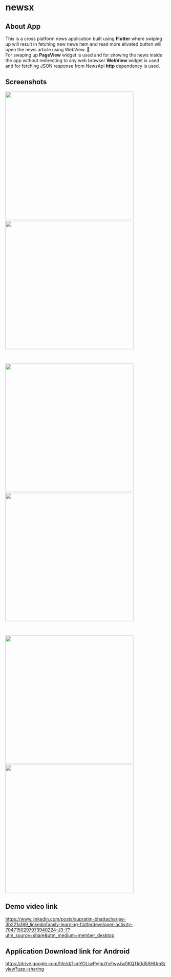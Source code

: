# newsx

## About App
This is a cross platform news application built using **Flutter** where swiping up will result in fetching new news item and read more elivated button will open the news article using WebView. 🤠
<br/>
For swaping up **PageView** widget is used and for showing the news inside the app without redirecting to any web browser **WebView** widget is used and for fetching JSON response from NewsApi **http** dependency is used.


## Screenshots

<p float="left">
  <img src="https://user-images.githubusercontent.com/52972176/228810033-b1971d7d-2742-483f-851e-9421f0b35ccc.jpg" width="400">
  &nbsp;&nbsp;
  <img src="https://user-images.githubusercontent.com/52972176/228810071-ddab58d9-efc2-4bb7-a434-8b1b7af70e04.jpg" width="400">
</p>
<br/>
<p float="left">
  <img src="https://user-images.githubusercontent.com/52972176/228810098-d9b84dd2-bac3-4035-83de-2db7174b39b8.jpg" width="400">
  &nbsp;&nbsp;
  <img src="https://user-images.githubusercontent.com/52972176/228810118-4a261d8b-a906-48bd-a63a-f1abf3c23b09.jpg" width="400">
</p>
<br/>
<p float="left">
  <img src="https://user-images.githubusercontent.com/52972176/228812406-542679a1-84c9-41f3-b748-85d7caa7b23c.jpg" width="400">
  &nbsp;&nbsp;
  <img src="https://user-images.githubusercontent.com/52972176/228814293-5199e425-13db-4b52-adc1-b666a907f303.jpg" width="400">
</p>

## Demo video link

https://www.linkedin.com/posts/supratim-bhattacharjee-3b221a189_linkedinfamily-learning-flutterdeveloper-activity-7047150297973940224-J3-7?utm_source=share&utm_medium=member_desktop

## Application Download link for Android

https://drive.google.com/file/d/1smYOLiwPyIguYvFwyJw0KQTk0d5SHUmS/view?usp=sharing
